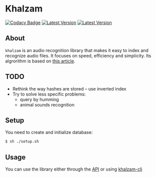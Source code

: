 # Khalzam
[![Codacy Badge](https://api.codacy.com/project/badge/Grade/cacf5d6c8e6743fab59209e24f58ca4f)](https://app.codacy.com/app/kisasexypantera94/khalzam-rs?utm_source=github.com&utm_medium=referral&utm_content=kisasexypantera94/khalzam-rs&utm_campaign=Badge_Grade_Dashboard)
[![Latest Version](https://img.shields.io/crates/v/khalzam.svg)](https://crates.io/crates/khalzam)
[![Latest Version](https://docs.rs/khalzam/badge.svg)](https://docs.rs/khalzam)
## About
`khalzam` is an audio recognition library that makes it easy to index and recognize audio files.
It focuses on speed, efficiency and simplicity.
Its algrorithm is based on [this article](https://royvanrijn.com/blog/2010/06/creating-shazam-in-java/).

## TODO
* Rethink the way hashes are stored – use inverted index
* Try to solve less specific problems:
  * query by humming
  * animal sounds recognition

## Setup
You need to create and initialize database:
```zsh
$ sh ./setup.sh
```

## Usage
You can use the library either
through the [API](https://github.com/kisasexypantera94/khalzam-rs/tree/master/examples)
or using [khalzam-cli](https://github.com/kisasexypantera94/khalzam-cli)

